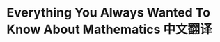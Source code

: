 <!-- Author : Fisher Yv-->
<!-- Program Email: yverrr@gmail.com -->

# Everything You Always Wanted To Know About Mathematics 中文翻译
